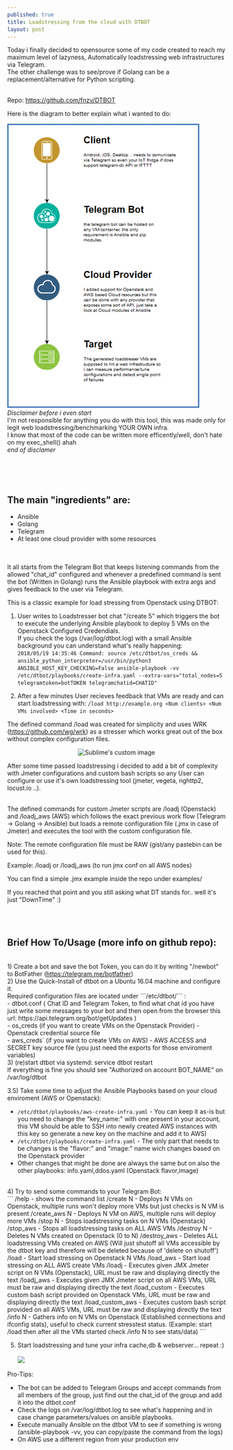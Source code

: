 ```yaml
---
published: true
title: Loadstressing from the cloud with DTBOT
layout: post
---
```



Today i finally decided to opensource some of my code created to reach my maximum level of lazyness, Automatically loadstressing web infrastructures via Telegram. <br>
The other challenge was to see/prove if Golang can be a replacement/alternative for Python scripting.<br><br>

Repo: <a href='https://github.com/fnzv/DTBOT'>https://github.com/fnzv/DTBOT</a>

Here is the diagram to better explain what i wanted to do:

![](https://raw.githubusercontent.com/fnzv/fnzv.github.io/master/imgs/dtbot-diagram.png)
<br>
*Disclaimer before i even start* <br>
I'm not responsible for anything you do with this tool, this was made only for legit web loadstressing/benchmarking YOUR OWN infra. <br>
I know that most of the code can be written more efficently/well, don't hate on my exec_shell() ahah  <br>
*end of disclamer* <br>

<br><br><br> 
## The main "ingredients" are:
- Ansible <br>
- Golang <br>
- Telegram <br>
- At least one cloud provider with some resources <br>
<br><br>



It all starts from the Telegram Bot that keeps listening commands from the allowed "chat_id" configured and whenever a predefined command is sent the bot (Written in Golang) runs the Ansible playbook with extra args and gives feedback
to the user via Telegram. <br>

This is a classic example for load stressing from Openstack using DTBOT: <br>
1) User writes to Loadstresser bot chat "/create 5" which triggers the bot to execute the underlying Ansible playbook to deploy 5 VMs on the Openstack Configured Credendials. <br>
If you check the logs (/var/log/dtbot.log) with a small Ansible background you can understand what's really happening:  <br>
```2018/05/19 14:35:46 Command: source /etc/dtbot/os_creds && ansible_python_interpreter=/usr/bin/python3 ANSIBLE_HOST_KEY_CHECKING=False ansible-playbook -vv /etc/dtbot/playbooks/create-infra.yaml --extra-vars="total_nodes=5 telegramtoken=botTOKEN telegramchatid=CHATID"```


2) After a few minutes User recieves feedback that VMs are ready and can start loadstressing with: ```/load http://example.org <Num clients> <Num VMs involved> <Time in seconds> ```  <br>

The defined command /load was created for simplicity and uses WRK (https://github.com/wg/wrk) as a stresser which works great out of the box without complex configuration files. <br>

<p align="center">
  <img src="https://raw.githubusercontent.com/fnzv/fnzv.github.io/master/imgs/dtbot-telegram.jpg?raw=true" width="260" height="500" alt="Sublime's custom image"/>
</p>


After some time passed loadstressing i decided to add a bit of complexity with Jmeter configurations and custom bash scripts so any User can configure or use it's own loadstressing tool (jmeter, vegeta, nghttp2, locust.io ..). <br><br>


The defined commands for custom Jmeter scripts are /loadj (Openstack) and /loadj_aws (AWS) which follows the exact previous work flow (Telegram -> Golang -> Ansible) but loads a remote configuration file (.jmx in case of Jmeter) and executes the tool with the custom configuration file.  <br>

Note: The remote configuration file must be RAW (gist/any pastebin can be used for this). <br>

Example: /loadj <Remote Jmeter RAW configuration> <Number of Openstack nodes to use>  or /loadj_aws <Remote Jmeter RAW configuration> (to run jmx conf on all AWS nodes) <br>

You can find a simple .jmx example inside the repo under examples/ <br>

If you reached that point and you still asking what DT stands for.. well it's just "DownTime" :) <br>


<br><br>
## Brief How To/Usage (more info on github repo):
<br>
1) Create a bot and save the bot Token, you can do it by writing "/newbot" to BotFather (<a href="https://telegram.me/botfather">https://telegram.me/botfather</a>)
<br>
2) Use the Quick-Install of dtbot on a Ubuntu 16.04 machine and configure it.<br>
   Required configuration files are located under ```/etc/dtbot/``` : <br>
   - dtbot.conf ( Chat ID and Telegram Token, to find what chat id you have just write some messages to your bot and then open from the browser this url: https://api.telegram.org/bot<token>/getUpdates ) <br>
   - os_creds (if you want to create VMs on the Openstack Provider) - Openstack credential source file <br>
   - aws_creds` (if you want to create VMs on AWS) - AWS ACCESS and SECRET key source file (you just need the exports for those enviroment variables) <br>
3) (re)start dtbot via systemd: service dtbot restart <br>
   If everything is fine you should see "Authorized on account BOT_NAME" on /var/log/dtbot <br>
   
3.5) Take some time to adjust the Ansible Playbooks based on your cloud enviroment (AWS or Openstack): <br>
 - ```/etc/dtbot/playbooks/aws-create-infra.yaml``` - You can keep it as-is but you need to change the "key_name:" with one present in your account, this VM should be able to SSH into newly created AWS instances with this key so generate a new key on the machine and add it to AWS) <br>
 - ```/etc/dtbot/playbooks/create-infra.yaml``` - The only part that needs to be changes is the "flavor:" and "image:" name wich changes based on the Openstack provider <br>
 - Other changes that might be done are always the same but on also the other playbooks: info.yaml,ddos.yaml (Openstack flavor,image) <br>

<br>
4) Try to send some commands to your Telegram Bot: <br>
  ```
  /help - shows the command list
   /create N - Deploys N VMs on Openstack, multiple runs won't deploy more VMs but just checks is N VM is present
   /create_aws N - Deploys N VM on AWS, multiple runs will deploy more VMs
   /stop N - Stops loadstressing tasks on N VMs (Openstack)
   /stop_aws - Stops all loadstressing tasks on ALL AWS VMs 
   /destroy N - Deletes N VMs created on Openstack (0 to N)
   /destroy_aws - Deletes ALL loadstressing VMs created on AWS (Will just shutoff all VMs accessible by the dtbot key and therefore will be deleted because of 'delete on shutoff')
   /load <URL> <Num clients> <Num VMs involved> <Time in seconds> - Start load stressing on Openstack N VMs
   /load_aws <URL> <Num clients> <Time in seconds> - Start load stressing on ALL AWS create VMs
   /loadj <URL> <Num VMs involved> - Executes given JMX Jmeter script on N VMs (Openstack), URL must be raw and displaying directly the text
   /loadj_aws <URL> - Executes given JMX Jmeter script on all AWS VMs, URL must be raw and displaying directly the text
   /load_custom <URL> <Total nodes> - Executes custom bash script provided on Openstack VMs, URL must be raw and displaying directly the text
   /load_custom_aws <URL> - Executes custom bash script provided on all AWS VMs, URL must be raw and displaying directly the text
   /info N - Gathers info on N VMs on Openstack (Established connections and ifconfig stats), useful to check current stresstest status. (Example: start /load then after all the VMs started check /info N to see stats/data)
   ```
   
 5) Start loadstressing and tune your infra cache,db & webserver... repeat :) <br><br>
    ![](https://raw.githubusercontent.com/fnzv/fnzv.github.io/master/imgs/dtbot-requests.png)

   
Pro-Tips:
- The bot can be added to Telegram Groups and accept commands from all members of the group, just find out the chat_id of the group and add it into the dtbot.conf
- Check the logs on /var/log/dtbot.log to see what's happening and in case change parameters/values on ansible playbooks.
- Execute manually Ansible on the dtbot VM to see if something is wrong (ansible-playbook -vv, you can copy/paste the command from the logs)
- On AWS use a different region from your production env

